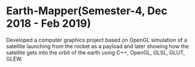 # Earth-Mapper(Semester-4, Dec 2018 - Feb 2019)

Developed a computer graphics project based on OpenGL simulation of a satellite launching from the rocket as a payload and later showing how the satellite gets into the orbit of the earth using C++, OpenGL, GLSL, GLUT, GLEW. 
